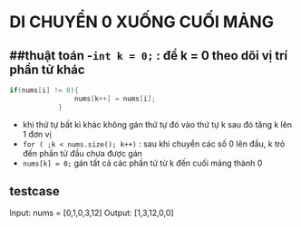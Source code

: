 # DI CHUYỂN 0 XUỐNG CUỐI MẢNG
##thuật toán
-`int k = 0;` : để k = 0 theo dõi vị trí phần tử khác 
-
```cpp
if(nums[i] != 0){
                nums[k++] = nums[i];
            }
```
 - khi thứ tự bất kì khác không gán thứ tự đó vào thứ tự k sau đó tăng k lên 1 đơn vị
- `for ( ;k < nums.size(); k++)` : sau khi chuyển các số 0 lên đầu, k trỏ đến phần tử đầu chưa được gán
- `nums[k] = 0;` gán tất cả các phần tử từ k đến cuối mảng thành 0

## testcase
Input: nums = [0,1,0,3,12]
Output: [1,3,12,0,0]
